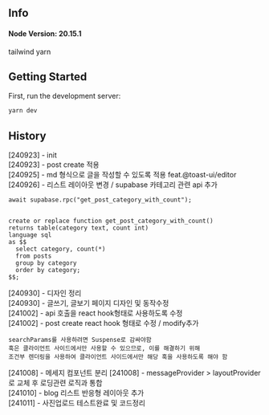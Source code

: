 ## Info

#### Node Version: 20.15.1

tailwind
yarn

## Getting Started

First, run the development server:

```bash
yarn dev
```

## History

[240923] - init  
[240923] - post create 적용  
[240925] - md 형식으로 글을 작성할 수 있도록 적용 feat.@toast-ui/editor  
[240926] - 리스트 레이아웃 변경 / supabase 카테고리 관련 api 추가

```
await supabase.rpc("get_post_category_with_count");


create or replace function get_post_category_with_count()
returns table(category text, count int)
language sql
as $$
  select category, count(*)
  from posts
  group by category
  order by category;
$$;
```

[240930] - 디자인 정리  
[240930] - 글쓰기, 글보기 페이지 디자인 및 동작수정  
[241002] - api 호출을 react hook형태로 사용하도록 수정  
[241002] - post create react hook 형태로 수정 / modify추가

```
searchParams를 사용하려면 Suspense로 감싸야함
훅은 클라이언트 사이드에서만 사용할 수 있으므로, 이를 해결하기 위해
조건부 렌더링을 사용하여 클라이언트 사이드에서만 해당 훅을 사용하도록 해야 함
```

[241008] - 메세지 컴포넌트 분리
[241008] - messageProvider > layoutProvider로 교체 후 로딩관련 로직과 통합  
[241010] - blog 리스트 반응형 레이아웃 추가  
[241011] - 사진업로드 테스트완료 및 코드정리
